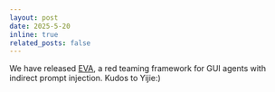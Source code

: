 ```yaml
---
layout: post
date: 2025-5-20
inline: true
related_posts: false
---
```


We have released [EVA](https://arxiv.org/abs/2505.14289), a red teaming framework for GUI agents with indirect prompt injection. Kudos to Yijie:) 
